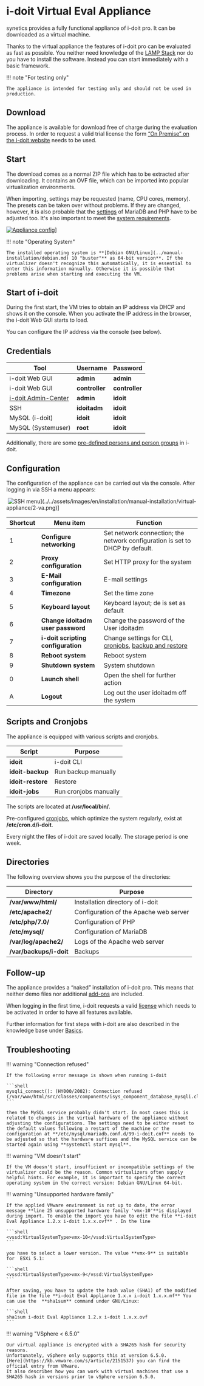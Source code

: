 # i-doit Virtual Eval Appliance

synetics provides a fully functional appliance of i-doit pro. It can be downloaded as a virtual machine.

Thanks to the virtual appliance the features of i-doit pro can be evaluated as fast as possible. You neither need knowledge of the [LAMP Stack](../system-requirements.md) nor do you have to install the software. Instead you can start immediately with a basic framework.

!!! note "For testing only"

    The appliance is intended for testing only and should not be used in production.

Download
--------

The appliance is available for download free of charge during the evaluation process. In order to request a valid trial license the form [“On Premise” on the i-doit website](https://www.i-doit.com/en/trial-version/) needs to be used.

Start
-----

The download comes as a normal ZIP file which has to be extracted after downloading. It contains an OVF file, which can be imported into popular virtualization environments.

When importing, settings may be requested (name, CPU cores, memory). The presets can be taken over without problems. If they are changed, however, it is also probable that the [settings](../manual-installation/system-settings.md) of MariaDB and PHP have to be adjusted too. It's also important to meet the [system requirements](../system-requirements.md).

[![Appliance config](../../assets/images/en/installation/manual-installation/virtual-appliance/1-va.png)](../../assets/images/en/installation/manual-installation/virtual-appliance/1-va.png)]

!!! note "Operating System"

    The installed operating system is **[Debian GNU/Linux](../manual-installation/debian.md) 10 "buster"** as 64-bit version**. If the virtualizer doesn't recognize this automatically, it is essential to enter this information manually. Otherwise it is possible that problems arise when starting and executing the VM.

Start of i-doit
---------------

During the first start, the VM tries to obtain an IP address via DHCP and shows it on the console. When you activate the IP address in the browser, the i-doit Web GUI starts to load.

You can configure the IP address via the console (see below).

Credentials
-----------

| Tool | Username | Password |
| --- | --- | --- |
| i-doit Web GUI | **admin** | **admin** |
| i-doit Web GUI | **controller** | **controller** |
| [i-doit Admin-Center](../../system-administration/admin-center.md) | **admin** | **idoit** |
| SSH | **idoitadm** | **idoit** |
| MySQL (i-doit) | **idoit** | **idoit** |
| MySQL (Systemuser) | **root** | **idoit** |

Additionally, there are some [pre-defined persons and person groups](../../basics/initial-login.md) in i-doit.

Configuration
-------------

The configuration of the appliance can be carried out via the console. After logging in via SSH a menu appears:

 ![SSH menu](../../assets/images/en/installation/manual-installation/virtual-appliance/2-va.png)](../../assets/images/en/installation/manual-installation/virtual-appliance/2-va.png)]

| Shortcut | Menu item | Function |
| --- | --- | --- |
| 1 | **Configure networking** | Set network connection; the network configuration is set to DHCP by default. |
| 2 | **Proxy configuration** | Set HTTP proxy for the system |
| 3 | **E-Mail configuration** | E-mail settings |
| 4 | **Timezone** | Set the time zone |
| 5 | **Keyboard layout** | Keyboard layout; de is set as default |
| 6 | **Change idoitadm user password** | Change the password of the User idoitadm |
| 7 | ****i-doit scripting configuration**** | Change settings for CLI, [cronjobs](../../maintenance-and-operation/cronjob-setup.md), [backup and restore](../../maintenance-and-operation/backup-and-recovery/index.md) |
| 8 | **Reboot system** | Reboot system |
| 9 | **Shutdown system** | System shutdown |
| 0 | **Launch shell** | Open the shell for further action |
| A | **Logout** | Log out the user idoitadm off the system |

Scripts and Cronjobs
--------------------

The appliance is equipped with various scripts and cronjobs.

| Script | Purpose |
| --- | --- |
| **idoit** | i-doit CLI |
| **idoit-backup** | Run backup manually |
| **idoit-restore** | Restore |
| **idoit-jobs** | Run cronjobs manually |

The scripts are located at **/usr/local/bin/**.

Pre-configured [cronjobs](../../automation-and-integration/cli/index.md), which optimize the system regularly, exist at **/etc/cron.d/i-doit**.

Every night the files of i-doit are saved locally. The storage period is one week.

Directories
-----------

The following overview shows you the purpose of the directories:

| Directory | Purpose |
| --- | --- |
| **/var/www/html/** | Installation directory of i-doit |
| **/etc/apache2/** | Configuration of the Apache web server |
| **/etc/php/7.0/** | Configuration of PHP |
| **/etc/mysql/** | Configuration of MariaDB |
| **/var/log/apache2/** | Logs of the Apache web server |
| **/var/backups/i-doit** | Backups |

Follow-up
---------

The appliance provides a “naked” installation of i-doit pro. This means that neither demo files nor additional [add-ons](../../i-doit-pro-add-ons/index.md) are included.

When logging in the first time, i-doit requests a valid [license](../../maintenance-and-operation/activate-license.md) which needs to be activated in order to have all features available.

Further information for first steps with i-doit are also described in the knowledge base under [Basics](../../basics/index.md).

Troubleshooting
---------------

!!! warning "Connection refused"

    If the following error message is shown when running i-doit
    
    ```shell
    mysqli_connect(): (HY000/2002): Connection refused (/var/www/html/src/classes/components/isys_component_database_mysqli.class.php:16)
    ```
    
    then the MySQL service probably didn't start. In most cases this is related to changes in the virtual hardware of the appliance without adjusting the configurations. The settings need to be either reset to the default values following a restart of the machine or the configuration at **/etc/mysql/mariadb.conf.d/99-i-doit.cnf** needs to be adjusted so that the hardware suffices and the MySQL service can be started again using **systemctl start mysql**.
    
!!! warning "VM doesn't start"
    
    If the VM doesn't start, insufficient or incompatible settings of the virtualizer could be the reason. Common virtualizers often supply helpful hints. For example, it is important to specify the correct operating system in the correct version: Debian GNU/Linux 64-bit.
    
!!! warning  "Unsupported hardware family"
    
    If the applied VMware environment is not up to date, the error message **line 25 unsupported hardware family 'vmx-10'**is displayed during import. To enable the import you have to edit the file **i-doit Eval Appliance 1.2.x i-doit 1.x.x.ovf** . In the line
    
    ```shell
    <vssd:VirtualSystemType>vmx-10</vssd:VirtualSystemType>
    ```
    
    you have to select a lower version. The value **vmx-9** is suitable for  ESXi 5.1:
    
    ```shell
    <vssd:VirtualSystemType>vmx-9</vssd:VirtualSystemType>
    ```
    
    After saving, you have to update the hash value (SHA1) of the modified file in the file **i-doit Eval Appliance 1.x.x i-doit 1.x.x.mf** You can use the  **sha1sum** command under GNU/Linux:
    
    ```shell
    sha1sum i-doit Eval Appliance 1.2.x i-doit 1.x.x.ovf
    ```

!!! warning  "VSphere < 6.5.0"
    
    Our virtual appliance is encrypted with a SHA265 hash for security reasons.  
    Unfortunately, vSphere only supports this at version 6.5.0.  
    [Here](https://kb.vmware.com/s/article/2151537) you can find the official entry from VMware.  
    It also describes how you can work with virtual machines that use a SHA265 hash in versions prior to vSphere version 6.5.0.